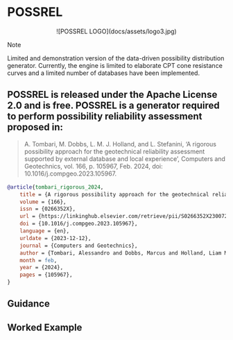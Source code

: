 # POSSREL

<p align="center">
![POSSREL LOGO](docs/assets/logo3.jpg)
</p>

>[!NOTE]
> Limited and demonstration version of the data-driven possibility distribution generator.
> Currently, the engine is limited to elaborate CPT cone resistance curves and a limited number of databases have been implemented.



 POSSREL  is released under the Apache License 2.0 and is free.
 POSSREL is a generator required to perform possibility reliability assessment proposed in:
 ---
 >  A. Tombari, M. Dobbs, L. M. J. Holland, and L. Stefanini, ‘A rigorous possibility approach for the geotechnical reliability assessment supported by external database and local experience’, Computers and Geotechnics, vol. 166, p. 105967, Feb. 2024, doi: 10.1016/j.compgeo.2023.105967.

```BibTex
@article{tombari_rigorous_2024,
	title = {A rigorous possibility approach for the geotechnical reliability assessment supported by external database and local experience},
	volume = {166},
	issn = {0266352X},
	url = {https://linkinghub.elsevier.com/retrieve/pii/S0266352X23007243},
	doi = {10.1016/j.compgeo.2023.105967},
	language = {en},
	urldate = {2023-12-12},
	journal = {Computers and Geotechnics},
	author = {Tombari, Alessandro and Dobbs, Marcus and Holland, Liam M.J. and Stefanini, Luciano},
	month = feb,
	year = {2024},
	pages = {105967},
}
```






## Guidance

## Worked Example
